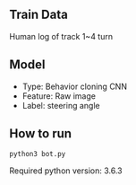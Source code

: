 ## Train Data
Human log of track 1~4 turn


## Model
* Type: Behavior cloning CNN
* Feature: Raw image
* Label: steering angle


## How to run

```commandline
python3 bot.py
```

Required python version: 3.6.3